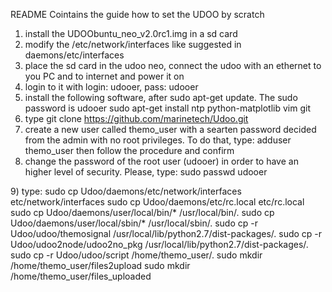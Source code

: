 README
Cointains the guide how to set the UDOO by scratch
1) install the UDOObuntu_neo_v2.0rc1.img in a sd card
2) modify the /etc/network/interfaces like suggested in daemons/etc/interfaces
3) place the sd card in the udoo neo, connect the udoo with an ethernet to you PC and to internet and power it on 
4) login to it with login: udooer, pass: udooer
5) install the following software, after sudo apt-get update. The sudo password is udooer
sudo apt-get install ntp python-matplotlib vim git
6) type git clone https://github.com/marinetech/Udoo.git
7) create a new user called themo_user with a searten password decided from the admin with no root privileges. To do that, type:
adduser themo_user
then follow the procedure and confirm
8) change the password of the root user (udooer) in order to have an higher level of security. Please, type:
sudo passwd udooer
<new password>
9) type:
sudo cp Udoo/daemons/etc/network/interfaces etc/network/interfaces
sudo cp Udoo/daemons/etc/rc.local etc/rc.local 
sudo cp Udoo/daemons/user/local/bin/* /usr/local/bin/.
sudo cp Udoo/daemons/user/local/sbin/* /usr/local/sbin/.
sudo cp -r Udoo/udoo/themosignal /usr/local/lib/python2.7/dist-packages/.
sudo cp -r Udoo/udoo2node/udoo2no_pkg /usr/local/lib/python2.7/dist-packages/.
sudo cp -r Udoo/udoo/script /home/themo_user/.
sudo mkdir /home/themo_user/files2upload
sudo mkdir /home/themo_user/files_uploaded